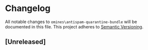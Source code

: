 # Changelog
All notable changes to `omines\antispam-quarantine-bundle` will be documented in this file.
This project adheres to [Semantic Versioning](http://semver.org/).

## [Unreleased]

